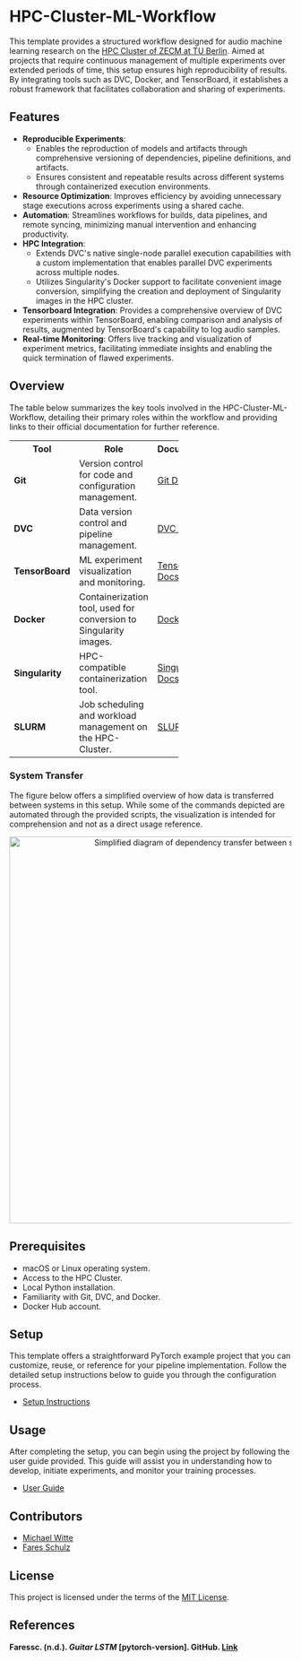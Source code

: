 # HPC-Cluster-ML-Workflow 

This template provides a structured workflow designed for audio machine learning research on the [HPC Cluster of ZECM at TU Berlin](https://www.tu.berlin/campusmanagement/angebot/high-performance-computing-hpc). Aimed at projects that require continuous management of multiple experiments over extended periods of time, this setup ensures high reproducibility of results. By integrating tools such as DVC, Docker, and TensorBoard, it establishes a robust framework that facilitates collaboration and sharing of experiments.

## Features
- **Reproducible Experiments**: 
  - Enables the reproduction of models and artifacts through comprehensive versioning of dependencies, pipeline definitions, and artifacts.
  - Ensures consistent and repeatable results across different systems through containerized execution environments. 
- **Resource Optimization**: Improves efficiency by avoiding unnecessary stage executions across experiments using a shared cache.
- **Automation**: Streamlines workflows for builds, data pipelines, and remote syncing, minimizing manual intervention and enhancing productivity.
- **HPC Integration**: 
   - Extends DVC's native single-node parallel execution capabilities with a custom implementation that enables parallel DVC experiments across multiple nodes.
   - Utilizes Singularity's Docker support to facilitate convenient image conversion, simplifying the creation and deployment of Singularity images in the HPC cluster.
- **Tensorboard Integration**: Provides a comprehensive overview of DVC experiments within TensorBoard, enabling comparison and analysis of results, augmented by TensorBoard's capability to log audio samples.
- **Real-time Monitoring**: Offers live tracking and visualization of experiment metrics, facilitating immediate insights and enabling the quick termination of flawed experiments.

## Overview

The table below summarizes the key tools involved in the HPC-Cluster-ML-Workflow, detailing their primary roles within the workflow and providing links to their official documentation for further reference.

<table align="center" style="width: 60%; border-collapse: collapse;">
  <tr>
    <th>Tool</th>
    <th>Role</th>
    <th>Documentation</th>
  </tr>
  <tr>
    <td><b>Git</b></td>
    <td>Version control for code and configuration management.</td>
    <td><a href="https://git-scm.com/doc">Git Docs</a></td>
  </tr>
  <tr>
    <td><b>DVC</b></td>
    <td>Data version control and pipeline management.</td>
    <td><a href="https://dvc.org/doc">DVC Docs</a></td>
  </tr>
  <tr>
    <td><b>TensorBoard</b></td>
    <td>ML experiment visualization and monitoring.</td>
    <td><a href="https://www.tensorflow.org/tensorboard">TensorBoard Docs</a></td>
  </tr>
  <tr>
    <td><b>Docker</b></td>
    <td>Containerization tool, used for conversion to Singularity images.</td>
    <td><a href="https://docs.docker.com">Docker Docs</a></td>
  </tr>
  <tr>
    <td><b>Singularity</b></td>
    <td>HPC-compatible containerization tool.</td>
    <td><a href="https://docs.sylabs.io">Singularity Docs</a></td>
  </tr>
  <tr>
    <td><b>SLURM</b></td>
    <td>Job scheduling and workload management on the HPC-Cluster.</td>
    <td><a href="https://slurm.schedmd.com/documentation.html">SLURM Docs</a></td>
  </tr>
</table>

### System Transfer
The figure below offers a simplified overview of how data is transferred between systems in this setup. While some of the commands depicted are automated through the provided scripts, the visualization is intended for comprehension and not as a direct usage reference.
        <p align="center">
        <img src="docs/graphics/Data_Transfer_Simplified.drawio.png" alt="Simplified diagram of dependency transfer between systems" width="690">
        </p>

## Prerequisites
- macOS or Linux operating system.
- Access to the HPC Cluster.
- Local Python installation.
- Familiarity with Git, DVC, and Docker.
- Docker Hub account.

## Setup 

This template offers a straightforward PyTorch example project that you can customize, reuse, or reference for your pipeline implementation. Follow the detailed setup instructions below to guide you through the configuration process.

- [Setup Instructions](docs/SETUP.md)

## Usage

After completing the setup, you can begin using the project by following the user guide provided. This guide will assist you in understanding how to develop, initiate experiments, and monitor your training processes.

- [User Guide](docs/USAGE.md)

## Contributors

- [Michael Witte](https://github.com/michaelwitte)
- [Fares Schulz](https://github.com/faressc)

## License

This project is licensed under the terms of the [MIT License](LICENSE.md). 

## References

**Faressc. (n.d.). *Guitar LSTM* [pytorch-version]. GitHub. [Link](https://github.com/faressc/GuitarLSTM/tree/main/pytorch-version)**
